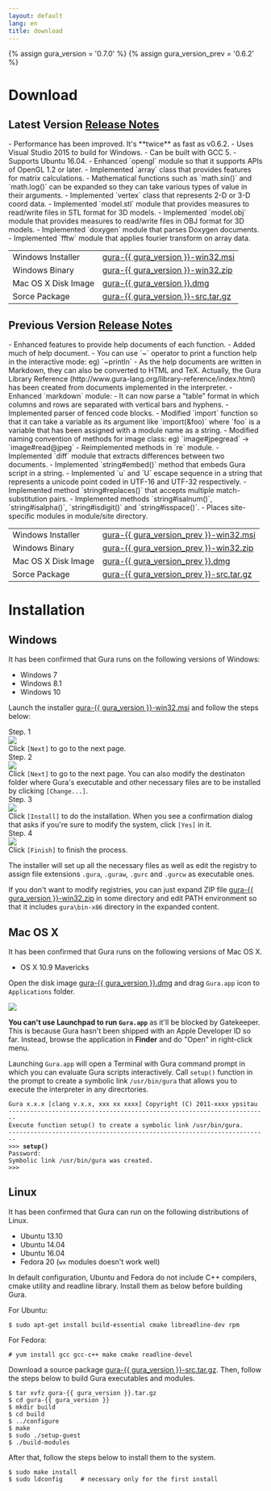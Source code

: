 ```yaml
---
layout: default
lang: en
title: download
---
```

{% assign gura_version = '0.7.0' %}
{% assign gura_version_prev = '0.6.2' %}

# Download <a name="download"></a>

## Latest Version <a name="download-latest"></a><a class="btn btn-secondary float-right" data-toggle="collapse" href="#relnote-latest" role="button" aria-expanded="false" aria-controls="relnote-latest">Release Notes</a>

<div class="collapse bg-light p-2 mb-2" id="relnote-latest" markdown="1">
  - Performance has been improved. It's **twice** as fast as v0.6.2.
  - Uses Visual Studio 2015 to build for Windows.
  - Can be built with GCC 5.
  - Supports Ubuntu 16.04.
  - Enhanced `opengl` module so that it supports APIs of OpenGL 1.2 or later.
  - Implemented `array` class that provides features for matrix calculations.
  - Mathematical functions such as `math.sin()` and `math.log()` can be expanded so they can take various types of value in their arguments.
  - Implemented `vertex` class that represents 2-D or 3-D coord data.
  - Implemented `model.stl` module that provides measures to read/write files in STL format for 3D models.
  - Implemented `model.obj` module that provides measures to read/write files in OBJ format for 3D models.
  - Implemented `doxygen` module that parses Doxygen documents.
  - Implemented `fftw` module that applies fourier transform on array data.
</div>

<table class="table">
  <tr>
	<td>Windows Installer</td>
	<td><a href="https://github.com/gura-lang/gura/releases/download/v{{ gura_version }}/gura-{{ gura_version }}-win32.msi"
		   onClick="ga('send', 'event', 'download', 'click', 'gura-{{ gura_version }}-win32.msi');">gura-{{ gura_version }}-win32.msi</a></td>
  </tr>

  <tr>
	<td>Windows Binary</td>
	<td><a href="https://github.com/gura-lang/gura/releases/download/v{{ gura_version }}/gura-{{ gura_version }}-win32.zip"
		   onClick="ga('send', 'event', 'download', 'click', 'gura-{{ gura_version }}-win32.zip');">gura-{{ gura_version }}-win32.zip</a></td>
  </tr>

  <tr>
	<td>Mac OS X Disk Image</td>
	<td><a href="https://github.com/gura-lang/gura/releases/download/v{{ gura_version }}/gura-{{ gura_version }}.dmg"
		   onClick="ga('send', 'event', 'download', 'click', 'gura-{{ gura_version }}.dmg');">gura-{{ gura_version }}.dmg</a></td>
  </tr>

  <tr>
	<td>Sorce Package</td>
	<td><a href="https://github.com/gura-lang/gura/releases/download/v{{ gura_version }}/gura-{{ gura_version }}-src.tar.gz"
		   onClick="ga('send', 'event', 'download', 'click', 'gura-{{ gura_version }}-src.tar.gz');">gura-{{ gura_version }}-src.tar.gz</a></td>
  </tr>

</table>

## Previous Version <a name="download-previous"></a><a class="btn btn-secondary float-right" data-toggle="collapse" href="#relnote-previous" role="button" aria-expanded="false" aria-controls="relnote-previous">Release Notes</a>

<div class="collapse bg-light p-2 mb-2" id="relnote-previous" markdown="1">
  - Enhanced features to provide help documents of each function.
    - Added much of help document.
    - You can use `~` operator to print a function help in the interactive mode: eg) `~println`
    - As the help documents are written in Markdown, they can also be converted to HTML and TeX.
        Actually, the Gura Library Reference (http://www.gura-lang.org/library-reference/index.html) has been created from documents implemented in the interpreter.
  - Enhanced `markdown` module:
    - It can now parse a "table" format in which columns and rows are separated with vertical bars and hyphens.
    - Implemented parser of fenced code blocks.
  - Modified `import` function so that it can take a variable as its argument like `import(&foo)` where `foo` is a variable that has been assigned with a module name as a string.
  - Modified naming convention of methods for image class: eg) `image#jpegread` -> `image#read@jpeg`
  - Reimplemented methods in `re` module.
  - Implemented `diff` module that extracts differences between two documents.
  - Implemented `string#embed()` method that embeds Gura script in a string.
  - Implemented `u` and `U` escape sequence in a string that represents a unicode point coded in UTF-16 and UTF-32 respectively.
  - Implemented method `string#replaces()` that accepts multiple match-substitution pairs.
  - Implemented methods `string#isalnum()`, `string#isalpha()`, `string#isdigit()` and `string#isspace()`.
  - Places site-specific modules in module/site directory.
</div>

<table class="table">

<tr>
<td>Windows Installer</td>
<td><a href="https://github.com/gura-lang/gura/releases/download/v{{ gura_version_prev }}/gura-{{ gura_version_prev }}-win32.msi"
  onClick="ga('send', 'event', 'download', 'click', 'gura-{{ gura_version_prev }}-win32.msi');">gura-{{ gura_version_prev }}-win32.msi</a></td>
</tr>

<tr>
<td>Windows Binary</td>
<td><a href="https://github.com/gura-lang/gura/releases/download/v{{ gura_version_prev }}/gura-{{ gura_version_prev }}-win32.zip"
  onClick="ga('send', 'event', 'download', 'click', 'gura-{{ gura_version_prev }}-win32.zip');">gura-{{ gura_version_prev }}-win32.zip</a></td>
</tr>

<tr>
<td>Mac OS X Disk Image</td>
<td><a href="https://github.com/gura-lang/gura/releases/download/v{{ gura_version_prev }}/gura-{{ gura_version_prev }}.dmg"
  onClick="ga('send', 'event', 'download', 'click', 'gura-{{ gura_version_prev }}.dmg');">gura-{{ gura_version_prev }}.dmg</a></td>
</tr>

<tr>
<td>Sorce Package</td>
<td><a href="https://github.com/gura-lang/gura/releases/download/v{{ gura_version_prev }}/gura-{{ gura_version_prev }}-src.tar.gz"
  onClick="ga('send', 'event', 'download', 'click', 'gura-{{ gura_version_prev }}-src.tar.gz');">gura-{{ gura_version_prev }}-src.tar.gz</a></td>
</tr>

</table>

# Installation <a name="installation"></a>

## <i class="fab fa-windows"></i> Windows <a name="installation-windows"></a>

It has been confirmed that Gura runs on the following versions of Windows:

* Windows 7
* Windows 8.1
* Windows 10

Launch the installer
<a href="https://github.com/gura-lang/gura/releases/download/v{{ gura_version }}/gura-{{ gura_version }}-win32.msi"
  onClick="ga('send', 'event', 'download', 'click', 'gura-{{ gura_version }}-win32.msi');">gura-{{ gura_version }}-win32.msi</a> and follow the steps below:

<div class="card-deck">
  <div class="card mt-2 border-secondary">
	<div class="card-header text-white bg-secondary">Step. 1</div>
	<img class="card-img-top p-2" src="{{ topdir }}/assets/install-win32-step1.png" />
	<div class="card-body">
	  Click <code>[Next]</code> to go to the next page.
	</div>
  </div>
  <div class="card mt-2 border-secondary">
	<div class="card-header text-white bg-secondary">Step. 2</div>
	<img class="card-img-top p-2" src="{{ topdir }}/assets/install-win32-step2.png" />
	<div class="card-body">
	  Click <code>[Next]</code> to go to the next page. You can also modify the destinaton folder
	  where Gura's executable and other necessary files are to be installed by clicking <code>[Change...]</code>.
	</div>
  </div>
</div>

<div class="card-deck">
  <div class="card mt-2 border-secondary">
	<div class="card-header text-white bg-secondary">Step. 3</div>
	<img class="card-img-top p-2" src="{{ topdir }}/assets/install-win32-step3.png" />
	<div class="card-body">
	  Click <code>[Install]</code> to do the installation.
	  When you see a confirmation dialog that asks if you're sure to modify the system,
	  click <code>[Yes]</code> in it.
	</div>
  </div>
  <div class="card mt-2 border-secondary">
	<div class="card-header text-white bg-secondary">Step. 4</div>
	<img class="card-img-top p-2" src="{{ topdir }}/assets/install-win32-step4.png" />
	<div class="card-body">
	  Click <code>[Finish]</code> to finish the process.
	</div>
  </div>
</div>

<div class="mt-4" />

The installer will set up all the necessary files as well as edit the registry
to assign file extensions `.gura`, `.guraw`, `.gurc` and `.gurcw` as executable ones.

If you don't want to modify registries, you can just expand ZIP file
<a href="https://github.com/gura-lang/gura/releases/download/v{{ gura_version }}/gura-{{ gura_version }}-win32.zip"
  onClick="ga('send', 'event', 'download', 'click', 'gura-{{ gura_version }}-win32.zip');">gura-{{ gura_version }}-win32.zip</a>
  in some directory and edit PATH environment so that it includes `gura\bin-x86` directory in the expanded content.


## <i class="fab fa-apple"></i> Mac OS X <a name="installation-mac"></a>

It has been confirmed that Gura runs on the following versions of Mac OS X.

* OS X 10.9 Mavericks

Open the disk image
<a href="https://github.com/gura-lang/gura/releases/download/v{{ gura_version }}/gura-{{ gura_version }}.dmg"
  onClick="ga('send', 'event', 'download', 'click', 'gura-{{ gura_version }}.dmg');">gura-{{ gura_version }}.dmg</a>
and drag `Gura.app` icon to `Applications` folder.

<img src="{{ topdir }}/assets/install-macos.png" />

**You can't use Launchpad to run `Gura.app`** as it'll be blocked by Gatekeeper.
This is because Gura hasn't been shipped with an Apple Developer ID so far.
Instead, browse the application in **Finder** and do "Open" in right-click menu.

Launching `Gura.app` will open a Terminal with Gura command prompt
in which you can evaluate Gura scripts interactively.
Call `setup()` function in the prompt to create a symbolic link `/usr/bin/gura`
that allows you to execute the interpreter in any direcrtories.

<pre><code>Gura x.x.x [clang v.x.x, xxx xx xxxx] Copyright (C) 2011-xxxx ypsitau
------------------------------------------------------------------------
Execute function setup() to create a symbolic link /usr/bin/gura.
------------------------------------------------------------------------
>>> <strong>setup()</strong>
Password:
Symbolic link /usr/bin/gura was created.
>>>
</code></pre>


## <i class="fab fa-linux"></i> Linux <a name="installation-linux"></a>

It has been confirmed that Gura can run on the following distributions of Linux.

* Ubuntu 13.10
* Ubuntu 14.04
* Ubuntu 16.04
* Fedora 20 (`wx` modules doesn't work well)

In default configuration, Ubuntu and Fedora do not include C++ compilers, cmake utility and readline library.
Install them as below before building Gura.

For Ubuntu:

    $ sudo apt-get install build-essential cmake libreadline-dev rpm

For Fedora:

    # yum install gcc gcc-c++ make cmake readline-devel

Download a source package
<a href="https://github.com/gura-lang/gura/releases/download/v{{ gura_version }}/gura-{{ gura_version }}-src.tar.gz"
  onClick="ga('send', 'event', 'download', 'click', 'gura-{{ gura_version }}-src.tar.gz');">gura-{{ gura_version }}-src.tar.gz</a>.
Then, follow the steps below to build Gura executables and modules.

    $ tar xvfz gura-{{ gura_version }}.tar.gz
    $ cd gura-{{ gura_version }}
    $ mkdir build
    $ cd build
    $ ../configure
    $ make
    $ sudo ./setup-guest
    $ ./build-modules

After that, follow the steps below to install them to the system.

    $ sudo make install
    $ sudo ldconfig     # necessary only for the first install
